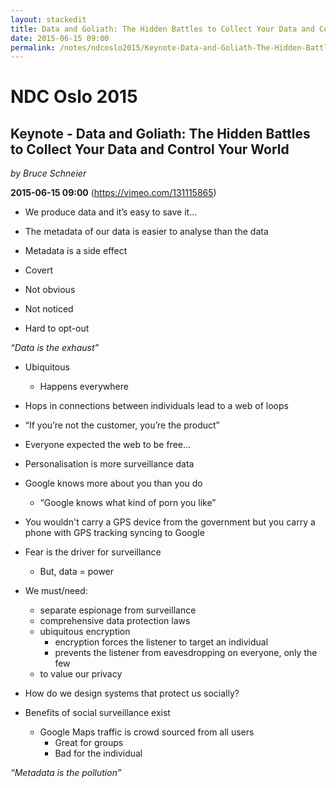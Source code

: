 ```yaml
---
layout: stackedit
title: Data and Goliath: The Hidden Battles to Collect Your Data and Control Your World
date: 2015-06-15 09:00
permalink: /notes/ndcoslo2015/Keynote-Data-and-Goliath-The-Hidden-Battles-to-Collect-Your-Data-and-Control-Your-World.html
---
```


# NDC Oslo 2015
## Keynote - Data and Goliath: The Hidden Battles to Collect Your Data and Control Your World
*by Bruce Schneier*

**2015-06-15 09:00** (https://vimeo.com/131115865)

* We produce data and it’s easy to save it…

* The metadata of our data is easier to analyse than the data

* Metadata is a side effect
 * Covert
 * Not obvious
 * Not noticed
 * Hard to opt-out

*“Data is the exhaust”*

* Ubiquitous
	* Happens everywhere

* Hops in connections between individuals lead to a web of loops

* “If you’re not the customer, you’re the product”

* Everyone expected the web to be free…

* Personalisation is more surveillance data

* Google knows more about you than you do
	* “Google knows what kind of porn you like”

* You wouldn't carry a GPS device from the government but you carry a phone with GPS tracking syncing to Google

* Fear is the driver for surveillance
	* But, data = power

* We must/need:
	* separate espionage from surveillance
	* comprehensive data protection laws
	* ubiquitous encryption
		* encryption forces the listener to target an individual
		* prevents the listener from eavesdropping on everyone, only the few
	* to value our privacy

* How do we design systems that protect us socially?

* Benefits of social surveillance exist
	* Google Maps traffic is crowd sourced from all users
		* Great for groups
		* Bad for the individual

*“Metadata is the pollution”*